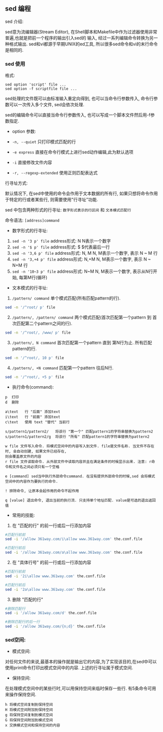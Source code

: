 ## sed 编程

sed 介绍:

sed意为流编辑器(Stream Editor), 在Shell脚本和Makefile中作为过滤器使用非常普遍,也就是把前一个程序的输出引入sed的
输入, 经过一系列编辑命令转换为另一种格式输出. sed和vi都源于早期UNIX的ed工具, 所以很多sed命令和vi的末行命令是相同的.


### sed 使用

格式:

```
sed option 'script' file ...
sed option -f scriptfile file ...
```

sed处理的文件既可以由标准输入重定向得到, 也可以当命令行参数传入, 命令行参数可以一次传入多个文件, sed会依次处理.

sed的编辑命令可以直接当命令行参数传入, 也可以写成一个脚本文件然后用-f参数指定.


- option 参数:

- `-n, --quiet` 只打印模式匹配的行
- `-e express` 直接在命令行模式上进行sed动作编辑,此为默认选项
- `-i` 直接修改文件内容
- `-r, --regexp-extended` 使用正则匹配表达式



行寻址方式:

默认情况下, 在sed中使用的命令会作用于文本数据的所有行, 如果只想将命令作用于特定的行或者某些行, 则需要使用"行寻址"功能.

sed 中包含两种形式的行寻址: `数字形式表示的行区间` 和 `文本模式匹配行`

命令语法: `[address]command`

- 数字形式的行寻址:

1. `sed -n '3 p' file`      address形式: N       N表示一个数字
2. `sed -n '$ p' file`      address形式: $       $代表最后一行
3. `sed -n '3,6 p' file`    address形式: N, M    N, M表示一个数字, 表示 N ~ M 行
4. `sed -n '3,+4 p' file`   address形式: N,+M    N, M表示一个数字, 表示 N ~ N+M 行
5. `sed -n '10~3 p' file`   address形式: N~M     N, M表示一个数字, 表示从N行开始, 每第M行(循环)

- 文本模式的行寻址:

1. `/pattern/ command` 单个模式匹配(所有匹配pattern的行).

```bash
sed -n '/^root/ p' file
```

2. `/pattern/, /pattern/ command` 两个模式匹配(首次匹配第一个pattern 到 首次匹配第二个pattern之间的行).

```bash
sed -n '/^root/, /www/ p' file
```

3. `/pattern/, N command` 首次匹配第一个pattern 直到 第N行为止. 所有匹配pattern的行.

```bash
sed -n '/^root/, 10 p' file
```

4. `/pattern/, +N command` 匹配第一个pattern 往后N行.

```bash
sed -n '/^root/, +5 p' file
```
   

- 执行命令(command):

```
p  打印
d  删除

a\text   行 "后面" 添加text
i\text   行 "前面" 添加text
c\text   使用 text "替代" 当前行

s/pattern1/pattern2/   将该行 "第一个" 匹配pattern1的字符串替换为pattern2
s/pattern1/pattern2/g  将该行 "所有" 匹配pattern1的字符串替换为pattern2

w file 文件写入命令. 将模式空间中的内容写入到文件. file是文件名称. 当文件不存在时, 会自动创建, 如果文件已经存在,
则会覆盖原文件的内容
r file 文件读取命令. 从外部文件中读取内容并且在满足条件的时候显示出来. 注意: r命令和文件名之间必须只有一个空格

e [command] sed当中执行外部命令command. 在没有提供外部命令的时候,sed 会将模式空间中的内容作为要执行的命令.

! 排除命令, 让原本会起作用的命令不起作用

q [value] 退出命令, 退出当前的执行流. 只支持单个地址匹配. value是可选的退出返回值
```

- 常用的技能:

1. 在 "匹配的行" 的前一行或后一行添加内容

```bash
#匹配行前前
sed -i '/allow 361way.com/i\allow www.361way.com' the.conf.file

#匹配行前后
sed -i '/allow 361way.com/a\allow www.361way.com' the.conf.file
```

2. 在 "具体行号" 的前一行或后一行添加内容

```bash
#匹配行前前
sed -i '2i\allow www.361way.com' the.conf.file

#匹配行前后
sed -i '2a\allow www.361way.com' the.conf.file
```

3. 删除 "匹配的行"

```bash
#删除匹配行
sed -i '/allow 361way.com/d' the.conf.file

#删除匹配行的后一行
sed -i '/allow 361way.com/{n;d}' the.conf.file
```


### sed空间:

- 模式空间:

对任何文件的来说,最基本的操作就是输出它的内容,为了实现该目的,在sed中可以使用print命令打印出模式空间中的内容. 
上述的行寻址属于模式空间.

- 保持空间:

在处理模式空间中的某些行时,可以用保持空间来临时保存一些行. 有5条命令可用来操作保持空间.

```
h 将模式空间复制到保持空间
H 将模式空间附加到保持空间
g 将保持空间复制到模式空间
G 将保持空间附加到模式空间
x 交换模式空间和保持空间的内容
```

